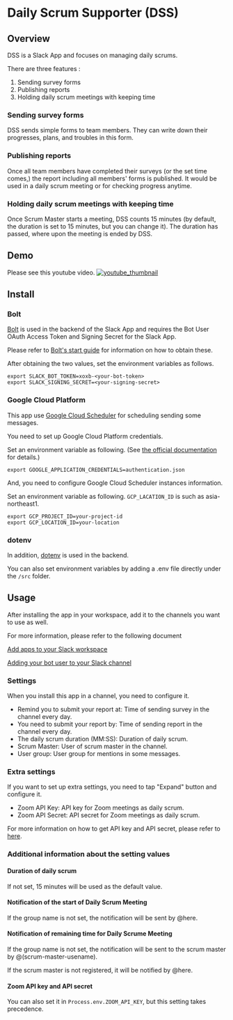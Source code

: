 # Daily Scrum Supporter (DSS)

## Overview

DSS is a Slack App and focuses on managing daily scrums.

There are three features :

1. Sending survey forms
2. Publishing reports
3. Holding daily scrum meetings with keeping time

### Sending survey forms

DSS sends simple forms to team members. They can write down their progresses, plans, and troubles in this form.  

### Publishing reports

Once all team members have completed their surveys (or the set time comes,) the report including all members' forms is published. It would be used in a daily scrum meeting or for checking progress anytime.  

### Holding daily scrum meetings with keeping time

Once Scrum Master starts a meeting, DSS counts 15 minutes (by default, the duration is set to 15 minutes, but you can change it). The duration has passed, where upon the meeting is ended by DSS.

## Demo

Please see this youtube video.
[![youtube_thumbnail](https://img.youtube.com/vi/VNw8h-sL9vc/0.jpg)](https://www.youtube.com/watch?v=VNw8h-sL9vc)

## Install

### Bolt

[Bolt](https://github.com/slackapi/bolt-js) is used in the backend of the Slack App and requires the Bot User OAuth Access Token and Signing Secret for the Slack App.

Please refer to [Bolt's start guide](https://slack.dev/bolt-js/tutorial/getting-started) for information on how to obtain these.

After obtaining the two values, set the environment variables as follows.

```shell
export SLACK_BOT_TOKEN=xoxb-<your-bot-token>
export SLACK_SIGNING_SECRET=<your-signing-secret>
```

### Google Cloud Platform

This app use [Google Cloud Scheduler](https://cloud.google.com/scheduler) for scheduling sending some messages.

You need to set up Google Cloud Platform credentials.

Set an environment variable as following.
(See [the official documentation](https://cloud.google.com/docs/authentication/production) for details.)

```shell
export GOOGLE_APPLICATION_CREDENTIALS=authentication.json
```

And, you need to configure Google Cloud Scheduler instances information.

Set an environment variable as following. `GCP_LACATION_ID` is such as asia-northeast1.

```shell
export GCP_PROJECT_ID=your-project-id
export GCP_LOCATION_ID=your-location
```

### dotenv

In addition, [dotenv](https://github.com/motdotla/dotenv) is used in the backend.

You can also set environment variables by adding a .env file directly under the `/src` folder.

## Usage

After installing the app in your workspace, add it to the channels you want to use as well.

For more information, please refer to the following document

[Add apps to your Slack workspace](https://slack.com/help/articles/202035138-Add-apps-to-your-Slack-workspace)

[Adding your bot user to your Slack channel](https://www.ibm.com/docs/en/z-chatops/1.1.0?topic=slack-adding-your-bot-user-your-channel)

### Settings

When you install this app in a channel, you need to configure it.

* Remind you to submit your report at: Time of sending survey in the channel every day.  
* You need to submit your report by: Time of sending report in the channel every day.
* The daily scrum duration (MM:SS): Duration of daily scrum.  
* Scrum Master: User of scrum master in the channel.
* User group: User group for mentions in some messages.

### Extra settings

If you want to set up extra settings, you need to tap "Expand" button and configure it.  

* Zoom API Key: API key for Zoom meetings as daily scrum.
* Zoom API Secret: API secret for Zoom meetings as daily scrum.

For more information on how to get API key and API secret, please refer to [here](https://marketplace.zoom.us/docs/guides/build/jwt-app#generate-app-credentials).

### Additional information about the setting values

#### Duration of daily scrum

If not set, 15 minutes will be used as the default value.

#### Notification of the start of Daily Scrum Meeting

If the group name is not set, the notification will be sent by @here.

#### Notification of remaining time for Daily Scrume Meeting

If the group name is not set, the notification will be sent to the scrum master by @(scrum-master-usename).

If the scrum master is not registered, it will be notified by @here.

#### Zoom API key and API secret

You can also set it in `Process.env.ZOOM_API_KEY`, but this setting takes precedence.
